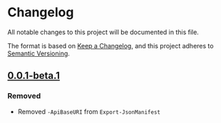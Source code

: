 # Changelog
All notable changes to this project will be documented in this file.

The format is based on [Keep a Changelog](https://keepachangelog.com/en/1.0.0/),
and this project adheres to [Semantic Versioning](https://semver.org/spec/v2.0.0.html).

## [0.0.1-beta.1]

### Removed
- Removed `-ApiBaseURI` from `Export-JsonManifest`

[0.0.1-beta.1]: https://github.com/repasscloud/libsfw-ps/releases/tag/0.0.1-beta.1-lw